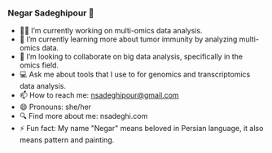 ### Negar Sadeghipour 👋

- 👩‍🔬 I’m currently working on multi-omics data analysis.
- 🌱 I’m currently learning more about tumor immunity by analyzing multi-omics data.
- 👯 I’m looking to collaborate on big data analysis, specifically in the omics field.
- 💻 Ask me about tools that I use to for genomics and transcriptomics data analysis.
- 📫 How to reach me: nsadeghipour@gmail.com
- 😄 Pronouns: she/her
- 🔍 Find more about me: nsadeghi.com
- ⚡ Fun fact: My name "Negar" means beloved in Persian language, it also means pattern and painting.

<!--
**negarsadeghipour/negarsadeghipour** is a ✨ _special_ ✨ repository because its `README.md` (this file) appears on your GitHub profile.

Here are some ideas to get you started:


-->
